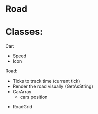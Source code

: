 # Road



# Classes:

Car:
- Speed
- Icon

Road:
- Ticks to track time (current tick)
- Render the road visually (GetAsString)
- CarArray
  - cars position
<!-- - RoadWidth (lane count)
- Length -->
- RoadGrid